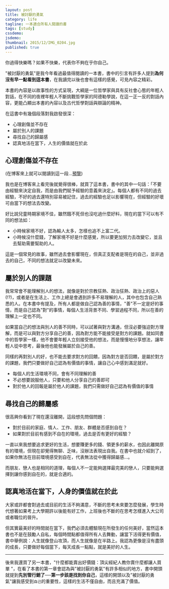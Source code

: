 ```yaml
---
layout: post
title: 被討厭的勇氣
category: life
tagline: 一本適合所有人閱讀的書
tags: [study]
cssdemo:
jsdemo:
thumbnail: 2015/12/IMG_0204.jpg
published: true
---
```


你過得快樂嗎？如果不快樂，代表你不夠在乎你自己。

"被討厭的勇氣"是我今年看過最值得閱讀的一本書，書中的引言有許多人提到**為何沒有早一點看到這本書**，在我讀完以後也會有這樣的感覺，可見內容之精彩。

本書的內容是以故事性的方式呈現，大綱是一位哲學家與具有反社會心態的年輕人對話，在不同的夜裡年輕人不斷挑戰哲學家的阿德勒學說，在這一正一反的對話內容，更能凸顯出本書的內容以及古代哲學對話與辯論的精神。

在這書中有幾個段落對我啟發很深：

- 心理創傷並不存在
- 屬於別人的課題
- 尋找自己的歸屬感
- 認真地活在當下，人生的價值就在於此

<!-- more -->

## 心理創傷並不存在

(在博客來上就可以閱讀到這一段...[預覽](http://www.books.com.tw/products/0010653153))

我也是在博客來上看完後就覺得很棒，就買了這本書，書中的其中一句話：「不要由經驗來決定自我，而是由我們賦予經驗的意義來決定」。每個人都有不同的過去經驗，不好的過去還特別容易被記住，過去的經驗也足以影響現在，但經驗的好壞可由當下的想法去改變。

好比說兒童時期家境不佳，雖然餓不死但也沒吃過什麼好料，現在的當下可以有不同的想法如：

- 小時候家境不好，認為輸人太多，怎樣也追不上富二代。
- 小時候沒什麼錢，了解家境不好是什麼感覺，所以要更加努力去改變它，並且去幫助需要幫助的人。

這是一個常見的故事，雖然過去會影響現在，但真正支配者是現在的自己，並非過去的自己，不同的想法就足以改變未來。

## 屬於別人的課題

我常常會不能理解別人的想法，就像是對於宗教狂熱、政治狂熱、政治上的惡人(!?)，或者是在生活上、工作上總是會遇到許多不易理解的人，其中也包含自己熟悉的人。在本書中有提及，所有人都是做自己認為善的事情，"善"不一定是好的事情，而是自己認為"對"的事情，每個人生活背景不同、學習過程不同，所以在善的理解上一定也不同。

如果當自己的想法與別人的善不同時，可以試著與對方溝通，但沒必要強迫對方理解，而是可以與對方分享自己的善，因為對方能不能接受是對方的課題。就如同書中的哲學家一樣，他不會要年輕人立刻接受他的想法，而是慢慢地分享想法，讓年輕人從中思考，最後他也能發展屬於自己的善。

同樣的再對別人的好，也不能去要求對方的回饋，因為對方是否回饋，是屬於對方的課題，我們只要做好自己認為有價值的事情，讓自己心中感到滿足就好。

- 每個人的生活環境不同，會有不同理解的善
- 不必想要說服他人，只要和他人分享自己的善即可
- 對於他人的回報是屬於他人的課題，我們只需做好自己認為有價值的事情

## 尋找自己的歸屬感

很高興你看到了現在還沒離開，這段想先問個問題：

- 對於目前的家庭、情人、工作、朋友、群體是否感到自在？
- 如果對於目前有感到不自在的環境，過去是否有更好的經驗？

一直以來我想要追求更好的生活，想要賺更多的錢、領更多的薪水，也因此離開原有的環境，但現在卻覺得無聊、乏味，沒辦法表現出自我。在書中也就介紹到了，如果你無法在目前環境感受到自在，代表無法從中獲得歸屬感...。

而朋友、戀人也是相同的道理，每個人不一定能夠選擇最完美的戀人，只要能夠選擇到讓你感到自在的，就是合適的。

## 認真地活在當下，人身的價值就在於此

大家或許都會對過去或目前的生活不夠滿意，不斷的思考未來要怎麼發展，學生時代想著如果考上大學期許以後能有好工作，上班後也不斷的在思考怎樣進入大公司或者職位的晉升。

但其實最美好的時間就在當下，我們必須去體驗現在所發生的任何美好，當然這本書也不是在鼓勵人自私，每個時間點都值得所有人去舞動，讓當下活得更有價值，書中舉例說：人生就像登山攻頂，而人生就像是在半路上。我認為更像是沒有盡頭的成長，只要做好每個當下，每天成長一點點，就是美好的人生。

----

後來我還買了另一本書，"什麼都能賣出好價錢：頂尖經紀人教你賣什麼都讓人買單
"，在看了本書的第一章會認為與"被討厭的勇氣"有許多相似的地方，書中開頭就提到**先別管行銷了──第一步該是找到你自己**，這樣的開頭以及"被討厭的勇氣"讓我感受到`自己`的重要性，這樣的生活不僅自由，而且充滿了價值。

